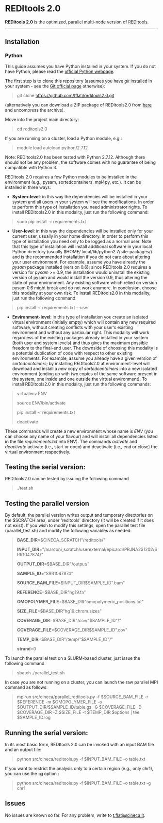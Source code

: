 # REDItools 2.0

**REDItools 2.0** is the optimized, parallel multi-node version of [<i class="icon-link"></i> REDItools](http://srv00.recas.ba.infn.it/reditools/).

----------

## Installation

### Python

This guide assumes you have Python installed in your system. If you do not have Python, please read the [official Python webpage](https://www.python.org/).

The first step is to clone this repository (assumes you have *git* installed in your system - see the [Git official page](https://git-scm.com/book/en/v2/Getting-Started-Installing-Git) otherwise):
> git clone https://github.com/tflati/reditools2.0.git

(alternatively you can download a ZIP package of REDItools2.0 from [here](https://github.com/tflati/reditools2.0/archive/master.zip) and uncompress the archive).

Move into the project main directory:
> cd reditools2.0

If you are running on a cluster, load a Python module, e.g.:
> module load autoload python/2.7.12

Note: REDItools2.0 has been tested with Python 2.7.12. Although there should not be any problem, the software comes with no guarantee of being compatible with Python 3.

REDItools 2.0 requires a few Python modules to be installed in the environment (e.g., pysam, sortedcontainers, mpi4py, etc.).
It can be installed in three ways:

- **System-level**: in this way the dependencies will be installed in your system and all users in your system will see the modifications. In order to perform this type of installation you need administrator rights.
To install REDItools2.0 in this modality, just run the following command:
> sudo pip install -r requirements.txt

- **User-level**: in this way the dependencies will be installed only for your current user, usually in your home directory. In order to perform this type of installation you need only to be logged as a normal user. Note that this type of installation will install additional software in your local Python directory (usually $HOME/.local/lib/python2.7/site-packages/) and is the recommended installation if you do not care about altering your user environment. For example, assume you have already the *pysam* package installed (version 0.6); since REDItools 2.0 requires a version for *pysam* >= 0.9, the installation would uninstall the existing version of pysam and would install the version 0.9, thus altering the state of your environment. Any existing software which relied on version pysam 0.6 might break and do not work anymore. In conclusion, choose this modality at your own risk.
To install REDItools2.0 in this modality, just run the following command:
> pip install -r requirements.txt --user
 
- **Environment-level**: in this type of installation you create an isolated virtual environment (initially empty) which will contain any new required software, without creating conflicts with your user's existing environment and without any particular right. This modality will work regardless of the existing packages already installed in your system (both user and system levels) and thus gives the maximum possible freedom to the final-end user. The downside of choosing this modality is a potential duplication of code with respect to other existing environments. For example, assume you already have a given version of *sortedcontainers*; by installing REDItools2.0 at environment-level will download and install a *new* copy of *sortedcontainers* into a new isolated environment (ending up with two copies of the same software present in the system, one inside and one outside the virtual environment).
To install REDItools2.0 in this modality, just run the following commands:

> virtualenv ENV
>
> source ENV/bin/activate
>
> pip install -r requirements.txt
>
> deactivate

These commands will create a new environment whose name is *ENV* (you can choose any name of your flavour) and will install all dependencies listed in the file *requirements.txt* into ENV). The commands *activate* and *deactivate* activate (i.e., start or open) and deactivate (i.e., end or close) the virtual environment respectively.

Testing the serial version:
-------------

REDItools2.0 can be tested by issuing the following command

> ./test.sh

Testing the parallel version
-------------

By default, the parallel version writes output and temporary directories on the $SCRATCH area, under 'reditools' directory (it will be created if it does not exist). If you wish to modify this settings, open the parallel test file (parallel_test.sh) and modify the following variables as needed:

> **BASE_DIR**=\$CINECA_SCRATCH"/reditools/"
> 
> **INPUT_DIR**="/marconi_scratch/userexternal/epicardi/PRJNA231202/SRR1047874/"
> 
> **OUTPUT_DIR**=\$BASE_DIR"/output/"
> 
> **SAMPLE_ID**="SRR1047874"
> 
> **SOURCE_BAM_FILE**=\$INPUT_DIR\$SAMPLE_ID".bam"
> 
> **REFERENCE**=\$BASE_DIR"hg19.fa"
> 
> **OMOPOLYMER_FILE**=\$BASE_DIR"omopolymeric_positions.txt"
> 
> **SIZE_FILE**=\$BASE_DIR"hg19.chrom.sizes"
> 
> **COVERAGE_DIR**=\$BASE_DIR"/cov/"\$SAMPLE_ID"/"
> 
> **COVERAGE_FILE**=\$COVERAGE_DIR\$SAMPLE_ID".cov"
> 
> **TEMP_DIR**=\$BASE_DIR"/temp/"\$SAMPLE_ID"/"
> 
> **strand**=0

To launch the parallel test on a SLURM-based cluster, just issue the following command:

> sbatch ./parallel_test.sh

In case you are not running on a cluster, you can launch the raw parallel MPI command as follows:

> mpirun src/cineca/parallel_reditools.py -f \$SOURCE_BAM_FILE -r \$REFERENCE -m \$OMOPOLYMER_FILE -o \$OUTPUT_DIR/\$SAMPLE_ID/table.gz -G \$COVERAGE_FILE -D \$COVERAGE_DIR -Z \$SIZE_FILE -t \$TEMP_DIR \$options | tee $SAMPLE_ID.log

Running the serial version:
-------------

In its most basic form, REDItools 2.0 can be invoked with an input BAM file and an output file:
> python src/cineca/reditools.py -f  \$INPUT_BAM_FILE -o table.txt

If you want to restrict the analysis only to a certain region (e.g., only chr1), you can use the **-g** option :
> python src/cineca/reditools.py -f  \$INPUT_BAM_FILE -o table.txt -g chr1

Issues
-------------
No issues are known so far. For any problem, write to t.flati@cineca.it.
<!--stackedit_data:
eyJoaXN0b3J5IjpbNzYyNjQ1MTQ3LDExNTQ5NzUyMTQsLTkxMz
k0NDgyM119
-->